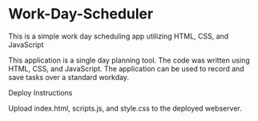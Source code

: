 # Work-Day-Scheduler

This is a simple work day scheduling app utilizing HTML, CSS, and JavaScript 

This application is a single day planning tool. The code was written using HTML, CSS, and JavaScript. The application can be used to record and save tasks over a standard workday.

Deploy Instructions

Upload index.html, scripts.js, and style.css to the deployed webserver.

